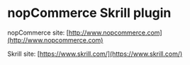 ﻿nopCommerce Skrill plugin
===========

nopCommerce site: [http://www.nopcommerce.com](http://www.nopcommerce.com)

Skrill site: [https://www.skrill.com/](https://www.skrill.com/)